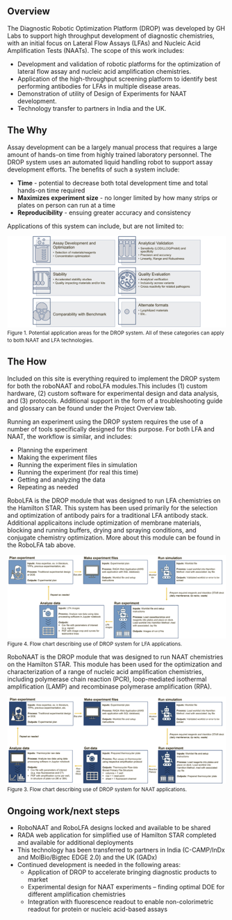 ## Overview

The Diagnostic Robotic Optimization Platform (DROP) was developed by GH Labs to support high throughput development of diagnostic chemistries, with an initial focus on Lateral Flow Assays (LFAs) and Nucleic Acid Amplification Tests (NAATs). The scope of this work includes: 

* Development and validation of robotic platforms for the optimization of lateral flow assay and nucleic acid amplification chemistries. 
* Application of the high-throughput screening platform to identify best performing antibodies for LFAs in multiple disease areas. 
* Demonstration of utility of Design of Experiments for NAAT development. 
* Technology transfer to partners in India and the UK. 

## The Why
Assay development can be a largely manual process that requires a large amount of hands-on time from highly trained laboratory personnel. The DROP system uses an automated liquid handling robot to support assay development efforts. The benefits of such a system include: 

* **Time** - potential to decrease both total development time and total hands-on time required
* **Maximizes experiment size** - no longer limited by how many strips or plates on person can run at a time
* **Reproducibility** - ensuing greater accuracy and consistency

Applications of this system can include, but are not limited to: 

![Diagnostic Robotic Optimization Platform (DROP) Applications](./images/DROP_applications.png)
<small>Figure 1. Potential application areas for the DROP system. All of these categories can apply to both NAAT and LFA technologies. </small>

## The How

Included on this site is everything required to implement the DROP system for both the roboNAAT and roboLFA modules.This includes (1) custom hardware, (2) custom software for experimental design and data analysis, and (3) protocols. Additional support in the form of a troubleshooting guide and glossary can be found under the Project Overview tab. 

Running an experiment using the DROP system requires the use of a number of tools specifically designed for this purpose. For both LFA and NAAT, the workflow is similar, and includes:

+ Planning the experiment 
+ Making the experiment files
+ Running the experiment files in simulation
+ Running the experiment (for real this time)
+ Getting and analyzing the data
+ Repeating as needed

RoboLFA is the DROP module that was designed to run LFA chemistries on the Hamilton STAR. This system has been used primarily for the selection and optimization of antibody pairs for a traditional LFA antibody stack. Additional applicaitons include optimization of membrane materials, blocking and running buffers, drying and spraying conditions, and conjugate chemistry optimization. More about this module can be found in the RoboLFA tab above. 

![Diagnostic Robotic Optimization Platform (DROP) for LFA](./images/DROP_LFA_Flowchart.png)
<small>Figure 4. Flow chart describing use of DROP system for LFA applications. </small>

RoboNAAT is the DROP module that was designed to run NAAT chemistries on the Hamilton STAR. This module has been used for the optimization and characterization of a range of nucleic acid amplification chemistries, including polymerase chain reaction (PCR), loop-mediated isothermal amplification (LAMP) and recombinase polymerase amplification (RPA). 

![Diagnostic Robotic Optimization Platform (DROP) for NAAT](./images/DROP_NAAT_Flowchart.png)
<small>Figure 3. Flow chart describing use of DROP system for NAAT applications. </small>



## Ongoing work/next steps

+ RoboNAAT and RoboLFA designs locked and available to be shared 
+ RADA web application for simplified use of Hamilton STAR completed and available for additional deployments
+ This technology has been transferred to partners in India (C-CAMP/InDx and MolBio/Bigtec EDGE 2.0) and the UK (GADx) 
+ Continued development is needed in the following areas:
    + Application of DROP to accelerate bringing diagnostic products to market
    + Experimental design for NAAT experiments – finding optimal DOE for different amplification chemistries 
    + Integration with fluorescence readout to enable non-colorimetric readout for protein or nucleic acid-based assays 
